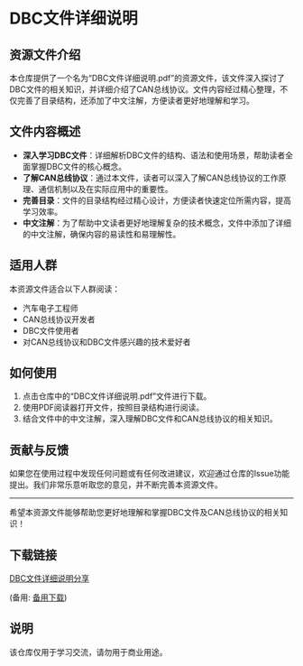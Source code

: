 # DBC文件详细说明

## 资源文件介绍

本仓库提供了一个名为“DBC文件详细说明.pdf”的资源文件，该文件深入探讨了DBC文件的相关知识，并详细介绍了CAN总线协议。文件内容经过精心整理，不仅完善了目录结构，还添加了中文注解，方便读者更好地理解和学习。

## 文件内容概述

- **深入学习DBC文件**：详细解析DBC文件的结构、语法和使用场景，帮助读者全面掌握DBC文件的核心概念。
- **了解CAN总线协议**：通过本文件，读者可以深入了解CAN总线协议的工作原理、通信机制以及在实际应用中的重要性。
- **完善目录**：文件的目录结构经过精心设计，方便读者快速定位所需内容，提高学习效率。
- **中文注解**：为了帮助中文读者更好地理解复杂的技术概念，文件中添加了详细的中文注解，确保内容的易读性和易理解性。

## 适用人群

本资源文件适合以下人群阅读：

- 汽车电子工程师
- CAN总线协议开发者
- DBC文件使用者
- 对CAN总线协议和DBC文件感兴趣的技术爱好者

## 如何使用

1. 点击仓库中的“DBC文件详细说明.pdf”文件进行下载。
2. 使用PDF阅读器打开文件，按照目录结构进行阅读。
3. 结合文件中的中文注解，深入理解DBC文件和CAN总线协议的相关知识。

## 贡献与反馈

如果您在使用过程中发现任何问题或有任何改进建议，欢迎通过仓库的Issue功能提出。我们非常乐意听取您的意见，并不断完善本资源文件。

---

希望本资源文件能够帮助您更好地理解和掌握DBC文件及CAN总线协议的相关知识！

## 下载链接
[DBC文件详细说明分享](https://pan.quark.cn/s/b9b00cc7d897) 

(备用: [备用下载](https://pan.baidu.com/s/1tKjJ1VlYfxF-wWtiXgeVNg?pwd=1234))

## 说明

该仓库仅用于学习交流，请勿用于商业用途。
